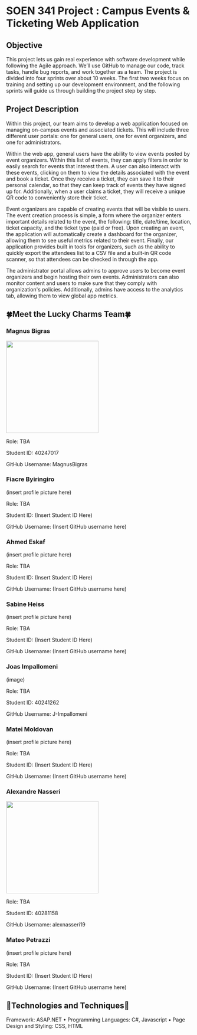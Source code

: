 # SOEN 341 Project : Campus Events & Ticketing Web Application

<h2>Objective</h2>
This project lets us gain real experience with software development while following the Agile approach. We’ll use GitHub to manage our code, track tasks, handle bug reports, and work together as a team. The project is divided into four sprints over about 10 weeks. The first two weeks focus on training and setting up our development environment, and the following sprints will guide us through building the project step by step.

<h2>Project Description</h2>
<p>Within this project, our team aims to develop a web application focused on managing on-campus events and associated tickets. This will include three different user portals: one for general users, one for event organizers, and one for administrators.</p>

<p>Within the web app, general users have the ability to view events posted by event organizers. Within this list of events, they can apply filters in order to easily search for events that interest them. A user can also interact with these events, clicking on them to view the details associated with the event and book a ticket. Once they receive a ticket, they can save it to their personal calendar, so that they can keep track of events they have signed up for. Additionally, when a user claims a ticket, they will receive a unique QR code to conveniently store their ticket.</p>

<p>Event organizers are capable of creating events that will be visible to users. The event creation process is simple, a form where the organizer enters important details related to the event, the following: title, date/time, location, ticket capacity, and the ticket type (paid or free). Upon creating an event, the application will automatically create a dashboard for the organizer, allowing them to see useful metrics related to their event. Finally, our application provides built in tools for organizers, such as the ability to quickly export the attendees list to a CSV file and a built-in QR code scanner, so that attendees can be checked in through the app.</p>

<p>The administrator portal allows admins to approve users to become event organizers and begin hosting their own events. Administrators can also monitor content and users to make sure that they comply with organization's policies. Additionally, admins have access to the analytics tab, allowing them to view global app metrics.</p>


<h2>🍀Meet the Lucky Charms Team🍀</h2>

<h3>Magnus Bigras</h3>

<img src="https://wallpapers.com/images/hd/duck-artwork-pfp-l8f1d19gsgqhvto8.jpg" width="250">

Role: TBA

Student ID: 40247017 

GitHub Username: MagnusBigras

<h3>Fiacre Byiringiro</h3>

(insert profile picture here)

Role: TBA

Student ID: (Insert Student ID Here)

GitHub Username: (Insert GitHub username here)

<h3>Ahmed Eskaf</h3>
(insert profile picture here)

Role: TBA

Student ID: (Insert Student ID Here)

GitHub Username: (Insert GitHub username here)

<h3>Sabine Heiss</h3>

(insert profile picture here)

Role: TBA

Student ID: (Insert Student ID Here)

GitHub Username: (Insert GitHub username here)

<h3>Joas Impallomeni</h3>

(image)

Role: TBA

Student ID: 40241262

GitHub Username: J-Impallomeni

<h3>Matei Moldovan</h3>

(insert profile picture here)

Role: TBA

Student ID: (Insert Student ID Here)

GitHub Username: (Insert GitHub username here)

<h3>Alexandre Nasseri</h3>
<img src="https://static.wikia.nocookie.net/phineasandferb/images/6/66/Profile_-_Perry_the_Platypus.PNG/revision/latest?cb=20200401182751" width="250">

Role: TBA

Student ID: 40281158

GitHub Username: alexnasseri19

<h3>Mateo Petrazzi</h3>
(insert profile picture here)

Role: TBA

Student ID: (Insert Student ID Here)

GitHub Username: (Insert GitHub username here)

<h2>🤖Technologies and Techniques🤖</h2>

Framework: ASAP.NET • Programming Languages: C#, Javascript • Page Design and Styling: CSS, HTML

